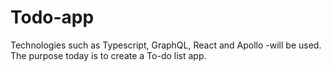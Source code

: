 # Todo-app

Technologies such as Typescript, GraphQL, React and Apollo -will be used. The purpose today is to create a To-do list app.
